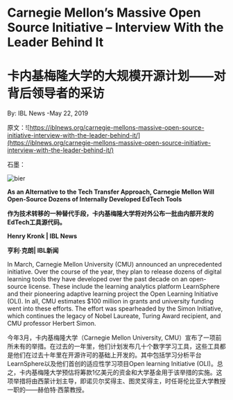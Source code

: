 
# Carnegie Mellon’s Massive Open Source Initiative – Interview With the Leader Behind It
# 卡内基梅隆大学的大规模开源计划——对背后领导者的采访

By: IBL News -May 22, 2019

原文：![https://iblnews.org/carnegie-mellons-massive-open-source-initiative-interview-with-the-leader-behind-it/](https://iblnews.org/carnegie-mellons-massive-open-source-initiative-interview-with-the-leader-behind-it/)

石墨：

![bier](https://iblnews.org/wp-content/uploads/2019/06/bier.jpg)

**As an Alternative to the Tech Transfer Approach, Carnegie Mellon Will Open-Source Dozens of Internally Developed EdTech Tools**

**作为技术转移的一种替代手段，卡内基梅隆大学将对外公布一批由内部开发的EdTech工具源代码。**

**Henry Kronk | IBL News**

**亨利·克朗| IBL新闻**

In March, Carnegie Mellon University (CMU) announced an unprecedented initiative. Over the course of the year, they plan to release dozens of digital learning tools they have developed over the past decade on an open-source license. These include the learning analytics platform LearnSphere and their pioneering adaptive learning project the Open Learning Initiative (OLI). In all, CMU estimates $100 million in grants and university funding went into these efforts. The effort was spearheaded by the Simon Initiative, which continues the legacy of Nobel Laureate, Turing Award recipient, and CMU professor Herbert Simon.

今年3月，卡内基梅隆大学（Carnegie Mellon University, CMU）宣布了一项前所未有的举措。在过去的一年里，他们计划发布几十个数字学习工具，这些工具都是他们在过去十年里在开源许可的基础上开发的。其中包括学习分析平台LearnSphere以及他们首创的适应性学习项目Open learning Initiative (OLI)。总之，卡内基梅隆大学预估将筹款1亿美元的资金和大学基金用于该举措的实施。这项举措将由西蒙计划主导，即诺贝尔奖得主、图灵奖得主，时任哥伦比亚大学教授一职的——赫伯特·西蒙教授。

